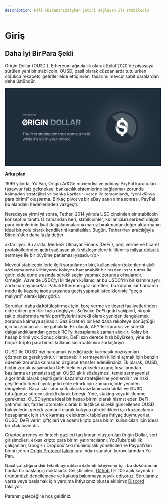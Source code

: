 ```yaml
---
description: Hâlâ cüzdanınızdayken getiri sağlayan ilk stabilcoin
---
```


# Giriş

## **Daha İyi Bir Para Şekli**

Origin Dollar  \(OUSD \), Ethereum ağında ilk olarak Eylül 2020'de piyasaya sürülen yeni bir stabilcoin. OUSD, pasif olarak cüzdanlarda tutulurken oldukça rekabetçi getiriler elde ettiğinden, tasarımı mevcut sabit paralardan daha üstündür.

![](.gitbook/assets/origin-dollar-summary.jpeg)

**Arka plan**

1999 yılında, Yu Pan, Origin Ar&Ge mühendisi ve yoldaşı PayPal kurucuları [tasavvur](https://www.cnbc.com/2017/08/14/david-sacks-cryptocurrency-interview.html) faiz geleneksel bankacılık sistemlerine bağlanmak zorunda kalmadan stratejileri ve banka kartlarını veren ile tamamlandı, “yeni dünya para birimi” oluşturma. Birkaç pivot ve bir eBay satın alma sonrası, PayPal bu alandaki hedeflerinden vazgeçti.

Neredeyse yirmi yıl sonra, Tether, 2014 yılında USD cinsinden bir stabilcoin konseptini tanıttı. O zamandan beri, stabilcoinler, kullanıcıları serbest dalgalı para birimlerinin fiyat dalgalanmalarına maruz bırakmadan değer aktarmanın ideal bir yolu olarak kendilerini kanıtladılar. Bugün, Tether&lt;/a&gt; aracılığıyla Bitcoin'den daha fazla değer

aktarılıyor. Bu arada, Merkezi Olmayan Finans  \(DeFi \), borç verme ve ticaret protokollerinden getiri sağlayan akıllı sözleşmelere kilitlenmiş [milyar dolarlık](https://defipulse.com/) sermaye ile bir büyüme patlaması yaşadı.&lt;/p&gt;

Mevcut stablecoin'lerle ilgili sorunlardan biri, kullanıcıların tokenlerini akıllı sözleşmelerde kilitleyerek kolayca harcanabilir bir madeni para tutma ile getiri elde etme arasında sürekli seçim yapmak zorunda olmalarıdır. Örneğin, Aave'de USDC'yi kilitleyen kullanıcılar bu USDC'nin bir kısmını aynı anda harcayamazlar. Pahalı Ethereum gaz ücretleri, bu kullanıcılar harcama modu ile kazanç modu arasında geçiş yapmak istediklerinde "geçiş maliyeti" olarak işlev görür.

Sorunları daha da kötüleştirmek için, borç verme ve ticaret faaliyetlerinden elde edilen getiriler hızla değişiyor. Sofistike DeFi getiri sahipleri, birçok rakip platformda varlık portföylerini sürekli olarak yeniden dengelemek zorunda kalmaya aşinadır. Gaz ücretleri bir kez daha rekolteye dönüştüğü için bu zaman alıcı ve pahalıdır. Ek olarak, APY'ler kararsız ve sürekli dalgalandıklarından gerçek ROI'yi hesaplamak zaman alıcıdır. Kolay bir hesap birimi yok. Sonuç olarak, DeFi son derece hızlı büyürken, yine de birçok kripto para birimi kullanıcısının katılımını zorlaştırıyor.

OUSD ile OUSD'nizi harcamak istediğinizde karmaşık pozisyonları çözmenize gerek yoktur. Harcanabilir sermayenin kilidini açmak için benzin ödemek zorunda kalmadan özgürce transfer edebilirsiniz. Ek olarak, OUSD, hiçbir zorluk yaşamadan DeFi'deki en yüksek kazanç fırsatlarından bazılarına erişmenizi sağlar. OUSD akıllı sözleşmesi, temel sermayenizi algoritmik olarak çeşitli getiri kazanma stratejilerine yönlendirir ve riski çeşitlendirirken büyük getiri elde etmek için zaman içinde yeniden dengelenir. Kazançlar otomatik olarak cüzdanınızda birikir ve OUSD tuttuğunuz sürece sürekli olarak birleşir. Yine, staking veya kilitlenme gerekmez. OUSD ayrıca ideal bir hesap birimi olarak hizmet eder. DeFi yatırımcıları, faizleri otomatik olarak birleştikçe sürekli güncellenen OUSD bakiyelerini gerçek zamanlı olarak kolayca görebildikleri için kazançlarını hesaplamak için artık karmaşık elektronik tablolara ihtiyaç duymuyorlar. OUSD, DeFi verim çiftçileri ve acemi kripto para birimi kullanıcıları için ideal bir stabilcoin'dir.

Cryptocurrency ve fintech gazileri tarafından oluşturulan Origin Dollar, seri girişimcileri, erken kripto para birimi yatırımcılarını, YouTube'daki ilk çalışanları, Google / Dropbox'taki mühendislik yöneticileri ve Paypal'dan birini içeren [Origin Protocol](https://www.originprotocol.com) [takım](https://www.originprotocol.com/team) tarafından sunulur. kurucularından Yu Pan.

Nasıl çalıştığına dair teknik ayrıntılara dalmak isteyenler için bu dokümanlar harika bir başlangıç noktasıdır. Geliştiricileri, [Github](http://www.github.com/OriginProtocol)  \(% 100 açık kaynak \) ürünümüzü denetlemeye ve katkıda bulunmaya teşvik ediyoruz. Sorularınız varsa veya başlamak için yardıma ihtiyacınız olursa ekibimiz [Discord](https://www.originprotocol.com/discord) takılıyor.

Paranın geleceğine hoş geldiniz.

